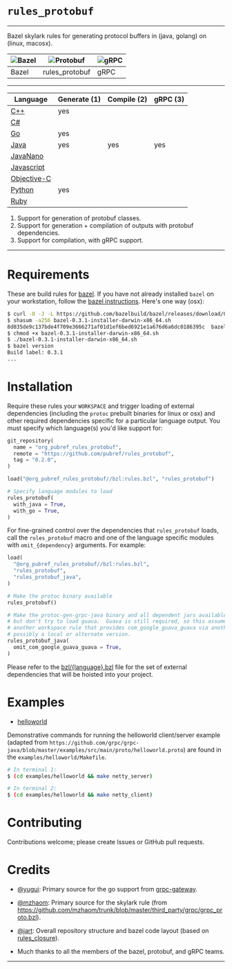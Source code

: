 # `rules_protobuf`

---

Bazel skylark rules for generating protocol buffers in (java, golang)
 on (linux, macosx).

| ![Bazel][bazel_image] | ![Protobuf][rules_protobuf_image] | ![gRPC][grpc_image] |
| --- | --- | --- |
Bazel | rules_protobuf | gRPC |

---

| Language                 | Generate (1) | Compile (2) | gRPC (3) |
| ------------------------ | ------------ | ----------- | -------- |
| [C++](bzl/cpp)           | yes          |             |          |
| [C#](bzl/csharp)         |              |             |          |
| [Go](bzl/go)             | yes          |             |          |
| [Java](bzl/java)         | yes          | yes         | yes      |
| [JavaNano](bzl/javanano) |              |             |          |
| [Javascript](bzl/js)     |              |             |          |
| [Objective-C](bzl/objc)  |              |             |          |
| [Python](bzl/python)     | yes          |             |          |
| [Ruby](bzl/ruby)         |              |             |          |

1. Support for generation of protobuf classes.
2. Support for generation + compilation of outputs with protobuf dependencies.
3. Support for compilation, with gRPC support.

---

# Requirements

These are build rules for [bazel][bazel-home].  If you have not already
installed `bazel` on your workstation, follow the
[bazel instructions][bazel-install].  Here's one way (osx):

```sh
$ curl -O -J -L https://github.com/bazelbuild/bazel/releases/download/0.3.1/bazel-0.3.1-installer-darwin-x86_64.sh
$ shasum -a256 bazel-0.3.1-installer-darwin-x86_64.sh
8d035de9c137bde4f709e3666271af01d1ef6bed6921e1a676d6a6dc0186395c  bazel-0.3.1-installer-darwin-x86_64.sh
$ chmod +x bazel-0.3.1-installer-darwin-x86_64.sh
$ ./bazel-0.3.1-installer-darwin-x86_64.sh
$ bazel version
Build label: 0.3.1
...
```

# Installation

Require these rules your `WORKSPACE` and trigger loading of external
dependencies (including the `protoc` prebuilt binaries for linux or
osx) and other required dependencies specific for a particular
language output.  You must specify which language(s) you'd like
support for:

```python
git_repository(
  name = "org_pubref_rules_protobuf",
  remote = "https://github.com/pubref/rules_protobuf",
  tag = "0.2.0",
)

load("@org_pubref_rules_protobuf//bzl:rules.bzl", "rules_protobuf")

# Specify language modules to load
rules_protobuf(
  with_java = True,
  with_go = True,
)
```

For fine-grained control over the dependencies that `rules_protobuf`
loads, call the `rules_protobuf` macro and one of the language
specific modules with `omit_{dependency}` arguments.  For example:

```python
load(
  "@org_pubref_rules_protobuf//bzl:rules.bzl",
  "rules_protobuf",
  "rules_protobuf_java",
)

# Make the protoc binary available
rules_protobuf()

# Make the protoc-gen-grpc-java binary and all dependent jars available,
# but don't try to load guava.  Guava is still required, so this assumes you have a
# another workspace rule that provides com_google_guava_guava via another mechanism,
# possibly a local or alternate version.
rules_protobuf_java(
  omit_com_google_guava_guava = True,
)
```

Please refer to the
[bzl/{language}.bzl](https://github.com/pubref/rules_protobuf/tree/master/protobuf)
file for the set of external dependencies that will be hoisted into
your project.

# Examples

- [helloworld](https://github.com/pubref/rules_protobuf/tree/go/examples/helloworld)

Demonstrative commands for running the helloworld client/server example (adapted
from
`https://github.com/grpc/grpc-java/blob/master/examples/src/main/proto/helloworld.proto`)
are found in the `examples/helloworld/Makefile`.

```sh
# In terminal 1:
$ (cd examples/helloworld && make netty_server)

# In terminal 2:
$ (cd examples/helloworld && make netty_client)
```

# Contributing

Contributions welcome; please create Issues or GitHub pull requests.

# Credits

* [@yugui][yugui]: Primary source for the go support from [grpc-gateway](https://github.com/grpc-ecosystem/grpc-gateway/blob/e958c5db30f7b99e1870db42dd5624322f112d0c/examples/bzl/BUILD).

* [@mzhaom][mzhaom]: Primary source for the skylark rule (from
  <https://github.com/mzhaom/trunk/blob/master/third_party/grpc/grpc_proto.bzl>).

* [@jart][jart]: Overall repository structure and bazel code layout
  (based on [rules_closure]).

* Much thanks to all the members of the bazel, protobuf, and gRPC teams.

---

[yugui]: http://github.com/yugui "Yuki Yugui Sonoda"
[jart]: http://github.com/jart "Justine Tunney"
[mzhaom]: http://github.com/mzhaom "Ming Zhao"

[bazel-home]: http://bazel.io "Bazel Homepage"
[bazel-install]: http://bazel.io/docs/install.html "Bazel Installation"
[rules_closure]: http://github.com/bazelbuild/rules_closure "Rules Closure"
[rules_go]: http://github.com/bazelbuild/rules_go "Rules Go"

[bazel_image]: https://github.com/pubref/rules_protobuf/blob/master/bazel.png
[rules_protobuf_image]: https://github.com/pubref/rules_protobuf/blob/master/rules_protobuf.png
[grpc_image]: https://github.com/pubref/rules_protobuf/blob/master/gRPC.png
